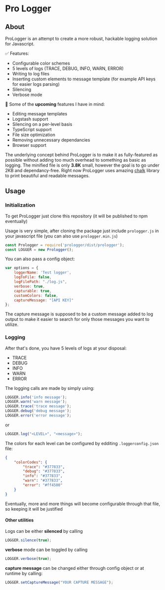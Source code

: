 # Pro Logger

## About

ProLogger is an attempt to create a more robust, hackable logging solution for Javascript.

✅ Features:

 - Configurable color schemes
 - 5 levels of logs (TRACE, DEBUG, INFO, WARN, ERROR)
 - Writing to log files
 - Inserting custom elements to message template (for example API keys for easier logs parsing)
 - Silencing
 - Verbose mode

📝 Some of the **upcoming** features I have in mind:
 
 - Editing message templates
 - Logstash support
 - Silencing on a per-level basis
 - TypeScript support
 - File size optimization
 - Removing unnecessary dependancies
 - Browser support


The underlying concept behind ProLogger is to make it as fully-featured as possible without adding too much overhead to something as basic as logging. 
The minified file is only **3.8K** small, however the goal is to go under 2KB and dependancy-free. Right now ProLogger uses amazing [chalk](https://github.com/chalk/chalk) library to print beautiful and readable messages.

## Usage

### Initialization 
To get ProLogger just clone this repository (it will be published to npm eventually)

Usage is very simple, after cloning the package just include ```prologger.js``` in your javascript file (you can also use ```prologger.min.js```)

```javascript
const Prologger = require('prologger/dist/prologger');
const LOGGER = new Prologger();
```

You can also pass a config object:

```javascript
var options = {
    loggerName: 'Test logger',
    logToFile: false,
    logFilePath: "./log.js",
    verbose: true,
    capturable: true,
    customColors: false,
    captureMessage: "[API KEY]"
};
```

The capture message is supposed to be a custom message added to log output to make it easier to search for only those messages you want to utilize.


### Logging

After that's done, you have 5 levels of logs at your disposal:

- TRACE
- DEBUG
- INFO
- WARN
- ERROR


The logging calls are made by simply using:

```javascript
LOGGER.info('info message');
LOGGER.warn('warn message');
LOGGER.trace('trace message');
LOGGER.debug('debug message');
LOGGER.error('error message');
```


or 

```javascript
LOGGER.log("<LEVEL>", "<message>");
```


The colors for each level can be configured by edditing ```.loggerconfig.json``` file:

```json
{
    "colorCodes": {
        "trace": "#377833",
        "debug": "#377833",
        "info": "#377833",
        "warn": "#377833",
        "error": "#ff4500"
    }
}
```

Eventually, more and more things will become configurable through that file, so keeping it will be justified

#### Other utilities

Logs can be either **silenced** by calling

```javascript
LOGGER.silence(true);
```

**verbose** mode can be toggled by calling

```javascript
LOGGER.verbose(true);
```

**capture message** can be changed either through config object or at runtime by calling:

```javascript
LOGGER.setCaptureMessage("YOUR CAPTURE MESSAGE");
```







